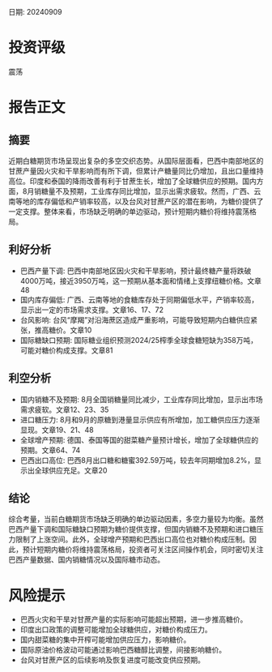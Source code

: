 
日期: 20240909

# 投资评级

震荡

# 报告正文

## 摘要

近期白糖期货市场呈现出复杂的多空交织态势。从国际层面看，巴西中南部地区的甘蔗产量因火灾和干旱影响而有所下调，但累计产糖量同比仍增加，且出口量维持高位。印度和泰国的降雨改善有利于甘蔗生长，增加了全球糖供应的预期。国内方面，8月销糖量不及预期，工业库存同比增加，显示出需求疲软。然而，广西、云南等地的库存偏低和产销率较高，以及台风对甘蔗产区的潜在影响，为糖价提供了一定支撑。整体来看，市场缺乏明确的单边驱动，预计短期内糖价将维持震荡格局。

## 利好分析

* 巴西产量下调: 巴西中南部地区因火灾和干旱影响，预计最终糖产量将跌破4000万吨，接近3950万吨，这一预期从基本面和情绪上支撑纽糖价格。文章48
* 国内库存偏低: 广西、云南等地的食糖库存处于同期偏低水平，产销率较高，显示出一定的市场需求支撑。文章16、17、72
* 台风影响: 台风“摩羯”对沿海蔗区造成严重影响，可能导致短期内白糖供应紧张，推高糖价。文章10
* 国际糖缺口预期: 国际糖业组织预测2024/25榨季全球食糖短缺为358万吨，可能对糖价构成支撑。文章81

## 利空分析

* 国内销糖不及预期: 8月全国销糖量同比减少，工业库存同比增加，显示出市场需求疲软。文章12、23、35
* 进口糖压力: 8月和9月的原糖到港量显示供应有所增加，加工糖供应压力逐渐显现。文章19、21、48
* 全球增产预期: 德国、泰国等国的甜菜糖产量预计增长，增加了全球糖供应的预期。文章64、74
* 巴西出口高位: 巴西8月出口糖和糖蜜392.59万吨，较去年同期增加8.2%，显示出全球供应充足。文章20

## 结论

综合考量，当前白糖期货市场缺乏明确的单边驱动因素，多空力量较为均衡。虽然巴西产量下调和国际糖缺口预期为糖价提供支撑，但国内销糖不及预期和进口糖压力限制了上涨空间。此外，全球增产预期和巴西出口高位也对糖价构成压制。因此，预计短期内糖价将维持震荡格局，投资者可关注区间操作机会，同时密切关注巴西产量数据、国内销糖情况以及国际糖市动态。

# 风险提示

* 巴西火灾和干旱对甘蔗产量的实际影响可能超出预期，进一步推高糖价。
* 印度出口政策的调整可能增加全球糖供应，对糖价构成压力。
* 国内甜菜糖的集中开榨可能增加供应压力，影响糖价。
* 国际原油价格波动可能通过影响巴西糖醇比调整，间接影响糖价。
* 台风对甘蔗产区的后续影响及恢复进度可能改变供应预期。
